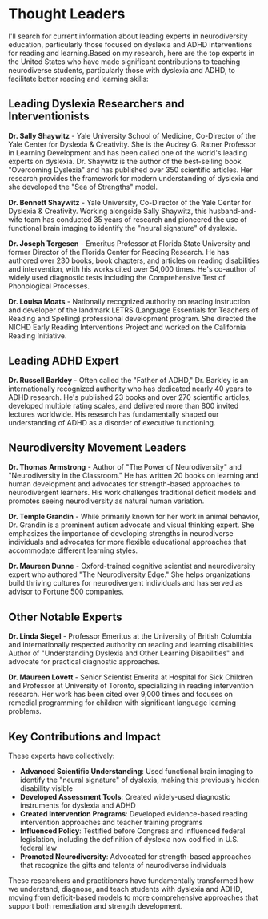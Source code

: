 # Thought Leaders

I'll search for current information about leading experts in neurodiversity education, particularly those focused on dyslexia and ADHD interventions for reading and learning.Based on my research, here are the top experts in the United States who have made significant contributions to teaching neurodiverse students, particularly those with dyslexia and ADHD, to facilitate better reading and learning skills:

## Leading Dyslexia Researchers and Interventionists

**Dr. Sally Shaywitz** - Yale University School of Medicine, Co-Director of the Yale Center for Dyslexia & Creativity. She is the Audrey G. Ratner Professor in Learning Development and has been called one of the world's leading experts on dyslexia. Dr. Shaywitz is the author of the best-selling book "Overcoming Dyslexia" and has published over 350 scientific articles. Her research provides the framework for modern understanding of dyslexia and she developed the "Sea of Strengths" model.

**Dr. Bennett Shaywitz** - Yale University, Co-Director of the Yale Center for Dyslexia & Creativity. Working alongside Sally Shaywitz, this husband-and-wife team has conducted 35 years of research and pioneered the use of functional brain imaging to identify the "neural signature" of dyslexia.

**Dr. Joseph Torgesen** - Emeritus Professor at Florida State University and former Director of the Florida Center for Reading Research. He has authored over 230 books, book chapters, and articles on reading disabilities and intervention, with his works cited over 54,000 times. He's co-author of widely used diagnostic tests including the Comprehensive Test of Phonological Processes.

**Dr. Louisa Moats** - Nationally recognized authority on reading instruction and developer of the landmark LETRS (Language Essentials for Teachers of Reading and Spelling) professional development program. She directed the NICHD Early Reading Interventions Project and worked on the California Reading Initiative.

## Leading ADHD Expert

**Dr. Russell Barkley** - Often called the "Father of ADHD," Dr. Barkley is an internationally recognized authority who has dedicated nearly 40 years to ADHD research. He's published 23 books and over 270 scientific articles, developed multiple rating scales, and delivered more than 800 invited lectures worldwide. His research has fundamentally shaped our understanding of ADHD as a disorder of executive functioning.

## Neurodiversity Movement Leaders

**Dr. Thomas Armstrong** - Author of "The Power of Neurodiversity" and "Neurodiversity in the Classroom." He has written 20 books on learning and human development and advocates for strength-based approaches to neurodivergent learners. His work challenges traditional deficit models and promotes seeing neurodiversity as natural human variation.

**Dr. Temple Grandin** - While primarily known for her work in animal behavior, Dr. Grandin is a prominent autism advocate and visual thinking expert. She emphasizes the importance of developing strengths in neurodiverse individuals and advocates for more flexible educational approaches that accommodate different learning styles.

**Dr. Maureen Dunne** - Oxford-trained cognitive scientist and neurodiversity expert who authored "The Neurodiversity Edge." She helps organizations build thriving cultures for neurodivergent individuals and has served as advisor to Fortune 500 companies.

## Other Notable Experts

**Dr. Linda Siegel** - Professor Emeritus at the University of British Columbia and internationally respected authority on reading and learning disabilities. Author of "Understanding Dyslexia and Other Learning Disabilities" and advocate for practical diagnostic approaches.

**Dr. Maureen Lovett** - Senior Scientist Emerita at Hospital for Sick Children and Professor at University of Toronto, specializing in reading intervention research. Her work has been cited over 9,000 times and focuses on remedial programming for children with significant language learning problems.

## Key Contributions and Impact

These experts have collectively:

- **Advanced Scientific Understanding**: Used functional brain imaging to identify the "neural signature" of dyslexia, making this previously hidden disability visible
- **Developed Assessment Tools**: Created widely-used diagnostic instruments for dyslexia and ADHD
- **Created Intervention Programs**: Developed evidence-based reading intervention approaches and teacher training programs
- **Influenced Policy**: Testified before Congress and influenced federal legislation, including the definition of dyslexia now codified in U.S. federal law
- **Promoted Neurodiversity**: Advocated for strength-based approaches that recognize the gifts and talents of neurodiverse individuals

These researchers and practitioners have fundamentally transformed how we understand, diagnose, and teach students with dyslexia and ADHD, moving from deficit-based models to more comprehensive approaches that support both remediation and strength development.